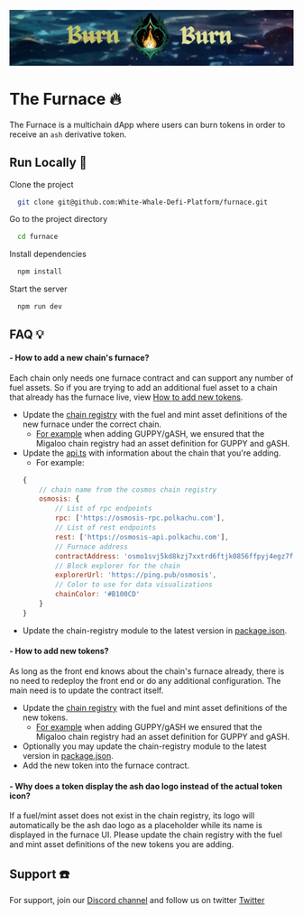 ![Furnace](/public/assets/burn.png)


# The Furnace 🔥

The Furnace is a multichain dApp where users can burn tokens in order to receive an `ash` derivative token.

## Run Locally  🚀

Clone the project

```bash
  git clone git@github.com:White-Whale-Defi-Platform/furnace.git
```

Go to the project directory

```bash
  cd furnace
```

Install dependencies

```bash
  npm install
```

Start the server

```bash
  npm run dev
```


## FAQ 💡

#### - How to add a new chain's furnace?

Each chain only needs one furnace contract and can support any number of fuel assets. So if you are trying to add an additional fuel asset to a chain that already has the furnace live, view [How to add new tokens](#how-to-add-new-tokens).

- Update the [chain registry](https://github.com/cosmos/chain-registry) with the fuel and mint asset definitions of the new furnace under the correct chain. 
  - [For example](https://github.com/cosmos/chain-registry/pull/4278) when adding GUPPY/gASH, we ensured that the Migaloo chain registry had an asset definition for GUPPY and gASH.
- Update the [api.ts](./src/constants/api.ts) with information about the chain that you're adding.
    - For example: 
    ```js
    {
        // chain name from the cosmos chain registry
        osmosis: {
            // List of rpc endpoints
            rpc: ['https://osmosis-rpc.polkachu.com'],
            // List of rest endpoints
            rest: ['https://osmosis-api.polkachu.com'],
            // Furnace address
            contractAddress: 'osmo1svj5kd8kzj7xxtrd6ftjk0856ffpyj4egz7f9pd9dge5wr4kwansmefq07',
            // Block explorer for the chain
            explorerUrl: 'https://ping.pub/osmosis',
            // Color to use for data visualizations 
            chainColor: '#B100CD'
        }
    }
  ```
- Update the chain-registry module to the latest version in [package.json](./package.json#L26).

#### - How to add new tokens?

As long as the front end knows about the chain's furnace already, there is no need to redeploy the front end or do any additional configuration. The main need is to update the contract itself.

- Update the [chain registry](https://github.com/cosmos/chain-registry) with the fuel and mint asset definitions of the new tokens.
  - [For example](https://github.com/cosmos/chain-registry/pull/4278) when adding GUPPY/gASH we ensured that the Migaloo chain registry had an asset definition for GUPPY and gASH. 
- Optionally you may update the chain-registry module to the latest version in [package.json](./package.json#L26).
- Add the new token into the furnace contract.


#### - Why does a token display the ash dao logo instead of the actual token icon?
If a fuel/mint asset does not exist in the chain registry, its logo will automatically be the ash dao logo as a placeholder while its name is displayed in the furnace UI. Please update the chain registry with the fuel and mint asset definitions of the new tokens you are adding.



## Support ☎️

For support, join our [Discord channel](https://discord.com/invite/z5UVQ5jJyb) and follow us on twitter [Twitter](https://twitter.com/_ASH_DAO?t=Dkh38FWTfG1zxuCfOw8KuQ&s=09)